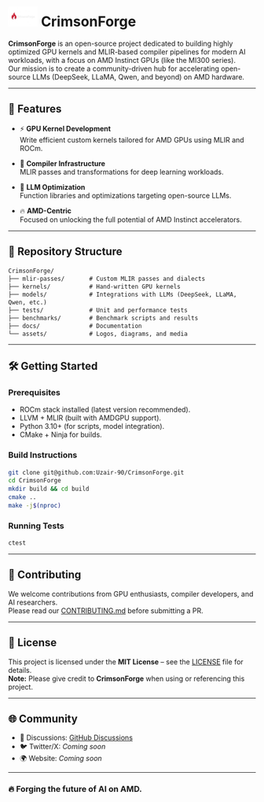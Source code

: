 # <img src="assets/crimsonforge.png" alt="CrimsonForge Logo" width="60"/> CrimsonForge

**CrimsonForge** is an open-source project dedicated to building highly optimized GPU kernels and MLIR-based compiler pipelines for modern AI workloads, with a focus on AMD Instinct GPUs (like the MI300 series).  
Our mission is to create a community-driven hub for accelerating open-source LLMs (DeepSeek, LLaMA, Qwen, and beyond) on AMD hardware.

---

## 🚀 Features

- ⚡ **GPU Kernel Development**  
  Write efficient custom kernels tailored for AMD GPUs using MLIR and ROCm.

- 🧩 **Compiler Infrastructure**  
  MLIR passes and transformations for deep learning workloads.

- 🧠 **LLM Optimization**  
  Function libraries and optimizations targeting open-source LLMs.

- 🔥 **AMD-Centric**  
  Focused on unlocking the full potential of AMD Instinct accelerators.

---

## 📂 Repository Structure

```
CrimsonForge/
├── mlir-passes/       # Custom MLIR passes and dialects
├── kernels/           # Hand-written GPU kernels
├── models/            # Integrations with LLMs (DeepSeek, LLaMA, Qwen, etc.)
├── tests/             # Unit and performance tests
├── benchmarks/        # Benchmark scripts and results
├── docs/              # Documentation
└── assets/            # Logos, diagrams, and media
```

---

## 🛠️ Getting Started

### Prerequisites
- ROCm stack installed (latest version recommended).
- LLVM + MLIR (built with AMDGPU support).
- Python 3.10+ (for scripts, model integration).
- CMake + Ninja for builds.

### Build Instructions
```bash
git clone git@github.com:Uzair-90/CrimsonForge.git
cd CrimsonForge
mkdir build && cd build
cmake ..
make -j$(nproc)
```

### Running Tests
```bash
ctest
```

---

## 🤝 Contributing

We welcome contributions from GPU enthusiasts, compiler developers, and AI researchers.  
Please read our [CONTRIBUTING.md](docs/CONTRIBUTING.md) before submitting a PR.

---

## 📜 License

This project is licensed under the **MIT License** – see the [LICENSE](LICENSE) file for details.  
**Note:** Please give credit to **CrimsonForge** when using or referencing this project.

---

## 🌐 Community

- 💬 Discussions: [GitHub Discussions](https://github.com/Uzair-90/CrimsonForge/discussions)  
- 🐦 Twitter/X: *Coming soon*  
- 🌍 Website: *Coming soon*  

---

### 🔥 Forging the future of AI on AMD.
